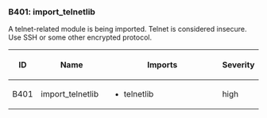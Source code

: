 <div id="b401-import-telnetlib" class="section" markdown="1">

### B401: import\_telnetlib

A telnet-related module is being imported. Telnet is considered
insecure. Use SSH or some other encrypted protocol.

<table>
<colgroup>
<col style="width: 8%" />
<col style="width: 28%" />
<col style="width: 49%" />
<col style="width: 15%" />
</colgroup>
<thead>
<tr class="header">
<th><p>ID</p></th>
<th><p>Name</p></th>
<th><p>Imports</p></th>
<th><p>Severity</p></th>
</tr>
</thead>
<tbody>
<tr class="odd">
<td><p>B401</p></td>
<td><p>import_telnetlib</p></td>
<td><ul>
<li><p>telnetlib</p></li>
</ul></td>
<td><p>high</p></td>
</tr>
</tbody>
</table>

</div>
